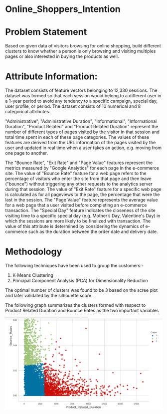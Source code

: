 # Online_Shoppers_Intention

# Problem Statement

Based on given data of visitors browsing for online shopping, build different clusters to know whether a person is only browsing and visiting multiples pages or also interested in buying the products as well.

# Attribute Information:
The dataset consists of feature vectors belonging to 12,330 sessions. The dataset was formed so that each session would belong to a different user in a 1-year period to avoid any tendency to a specific campaign, special day, user profile, or period. The dataset consists of 10 numerical and 8 categorical attributes.

"Administrative", "Administrative Duration", "Informational", "Informational Duration", "Product Related" and "Product Related Duration" represent the number of different types of pages visited by the visitor in that session and total time spent in each of these page categories.
The values of these features are derived from the URL information of the pages visited by the user and updated in real time when a user takes an action, e.g. moving from one page to another. 

The "Bounce Rate", "Exit Rate" and "Page Value" features represent the metrics measured by "Google Analytics" for each page in the e-commerce site. 
The value of "Bounce Rate" feature for a web page refers to the percentage of visitors who enter the site from that page and then leave ("bounce") without triggering any other requests to the analytics server during that session. 
The value of "Exit Rate" feature for a specific web page is calculated as for all pageviews to the page, the percentage that were the last in the session. 
The "Page Value" feature represents the average value for a web page that a user visited before completing an e-commerce transaction. 
The "Special Day" feature indicates the closeness of the site visiting time to a specific special day (e.g. Mother’s Day, Valentine's Day) in which the sessions are more likely to be finalized with transaction. The value of this attribute is determined by considering the dynamics of e-commerce such as the duration between the order date and delivery date. 

# Methodology

The following techniques have been used to group the customers:-
1. K-Means Clustering
2. Principal Component Analysis (PCA) for Dimensionality Reduction

The optimal number of clusters was found to be 3 based on the scree plot and later validated by the silhouette score.

The following graph summarizes the clusters formed with respect to Product Related Duration and Bounce Rates as the two important variables 

![](images/screenshot.png)
